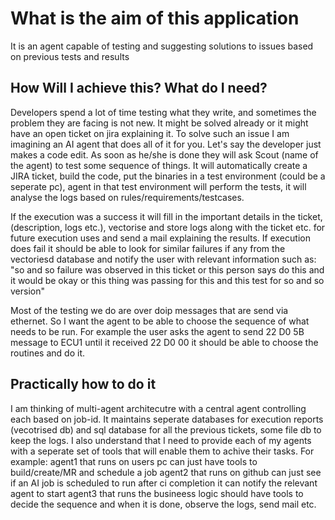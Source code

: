 # What is the aim of this application

It is an agent capable of testing and suggesting solutions to issues based on previous tests and results

## How Will I achieve this? What do I need?

Developers spend a lot of time testing what they write, and sometimes the problem they are facing is not new. It might be solved already or it might have an open ticket on jira explaining it.
To solve such an issue I am imagining an AI agent that does all of it for you.
Let's say the developer just makes a code edit. As soon as he/she is done they will ask Scout (name of the agent) to test some sequence of things. It will automatically create a JIRA ticket, build the code, put the binaries in a test environment (could be a seperate pc), agent in that test environment will perform the tests, it will analyse the logs based on rules/requirements/testcases. 

If the execution was a success it will fill in the important details in the ticket, (description, logs etc.), vectorise and store logs along with the ticket etc. for future execution uses and send a mail explaining the results. If execution does fail it should be able to look for similar failures if any from the vectoriesd database and notify the user with relevant information such as: "so and so failure was observed in this ticket or this person says do this and it would be okay or this thing was passing for this and this test for so and so version"

Most of the testing we do are over doip messages that are send via ethernet. So I want the agent to be able to choose the sequence of what needs to be run.
For example the user asks the agent to send 22 D0 5B message to ECU1 until it received 22 D0 00 it should be able to choose the routines and do it.

## Practically how to do it

I am thinking of multi-agent architecutre with a central agent controlling each based on job-id. It maintains seperate databases for execution reports (vecotrised db) and sql database for all the previous tickets, some file db to keep the logs. I also understand that I need to provide each of my agents with a seperate set of tools that will enable them to achive their tasks.
For example: agent1 that runs on users pc can just have tools to build/create/MR and schedule a job
    agent2 that runs on github can just see if an AI job is scheduled to run after ci completion it can notify the relevant agent to start
    agent3 that runs the busineess logic should have tools to decide the sequence and when it is done, observe the logs, send mail etc.

